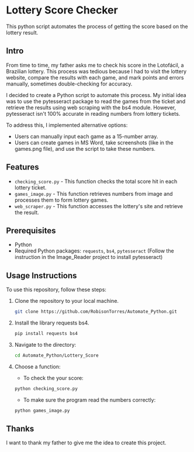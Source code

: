 # Lottery Score Checker

This python script automates the process of getting the score based on the lottery result.

## Intro

From time to time, my father asks me to check his score in the Lotofácil, a Brazilian lottery. This process was tedious because I had to visit the lottery website, compare the results with each game, and mark points and errors manually, sometimes double-checking for accuracy.

I decided to create a Python script to automate this process. My initial idea was to use the pytesseract package to read the games from the ticket and retrieve the results using web scraping with the bs4 module. However, pytesseract isn't 100% accurate in reading numbers from lottery tickets.

To address this, I implemented alternative options:

* Users can manually input each game as a 15-number array.
* Users can create games in MS Word, take screenshots (like in the games.png file), and use the script to take these numbers.

## Features 

 - ```checking_score.py``` - This function checks the total score hit in each lottery ticket.
 - ```games_image.py``` - This function retrieves numbers from image and processes them to form lottery games. 
 - ```web_scraper.py``` - This function accesses the lottery's site and retrieve the result.
 
## Prerequisites

- Python
- Required Python packages: `requests`, `bs4`, `pytesseract` 
(Follow the instruction in the Image_Reader project to install pytesseract)

## Usage Instructions

To use this repository, follow these steps:

1. Clone the repository to your local machine.

   ```bash
   git clone https://github.com/RobisonTorres/Automate_Python.git

2. Install the library requests bs4.

   ```bash
   pip install requests bs4

3. Navigate to the directory:

   ```bash
   cd Automate_Python/Lottery_Score

4. Choose a function:

    * To check the your score:
    ```bash
   python checking_score.py
    ```
    * To make sure the program read the numbers correctly:
    ```bash
   python games_image.py

## Thanks

I want to thank my father to give me the idea to create this project.